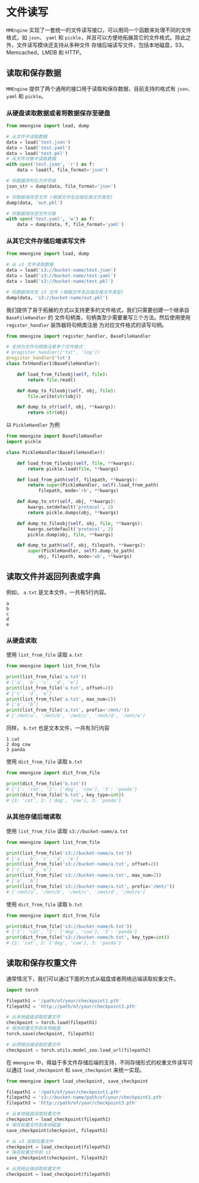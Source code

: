 # 文件读写

`MMEngine` 实现了一套统一的文件读写接口，可以用同一个函数来处理不同的文件格式，如 `json`、
`yaml` 和 `pickle`，并且可以方便地拓展其它的文件格式。除此之外，文件读写模块还支持从多种文件
存储后端读写文件，包括本地磁盘，S3，Memcached，LMDB 和 HTTP。

## 读取和保存数据

`MMEngine` 提供了两个通用的接口用于读取和保存数据，目前支持的格式有 `json`、`yaml` 和
`pickle`。

### 从硬盘读取数据或者将数据保存至硬盘

```python
from mmengine import load, dump

# 从文件中读取数据
data = load('test.json')
data = load('test.yaml')
data = load('test.pkl')
# 从文件对象中读取数据
with open('test.json', 'r') as f:
    data = load(f, file_format='json')

# 将数据序列化为字符串
json_str = dump(data, file_format='json')

# 将数据保存至文件 (根据文件名后缀反推文件类型)
dump(data, 'out.pkl')

# 将数据保存至文件对象
with open('test.yaml', 'w') as f:
    data = dump(data, f, file_format='yaml')
```

### 从其它文件存储后端读写文件

```python
from mmengine import load, dump

# 从 s3 文件读取数据
data = load('s3://bucket-name/test.json')
data = load('s3://bucket-name/test.yaml')
data = load('s3://bucket-name/test.pkl')

# 将数据保存至 s3 文件 (根据文件名后缀反推文件类型)
dump(data, 's3://bucket-name/out.pkl')
```

我们提供了易于拓展的方式以支持更多的文件格式，我们只需要创建一个继承自 `BaseFileHandler` 的
文件句柄类，句柄类至少需要重写三个方法。然后使用使用 `register_handler` 装饰器将句柄类注册
为对应文件格式的读写句柄。

```python
from mmengine import register_handler, BaseFileHandler

# 支持为文件句柄类注册多个文件格式
# @register_handler(['txt', 'log'])
@register_handler('txt')
class TxtHandler1(BaseFileHandler):

    def load_from_fileobj(self, file):
        return file.read()

    def dump_to_fileobj(self, obj, file):
        file.write(str(obj))

    def dump_to_str(self, obj, **kwargs):
        return str(obj)
```

以 `PickleHandler` 为例

```python
from mmengine import BaseFileHandler
import pickle

class PickleHandler(BaseFileHandler):

    def load_from_fileobj(self, file, **kwargs):
        return pickle.load(file, **kwargs)

    def load_from_path(self, filepath, **kwargs):
        return super(PickleHandler, self).load_from_path(
            filepath, mode='rb', **kwargs)

    def dump_to_str(self, obj, **kwargs):
        kwargs.setdefault('protocol', 2)
        return pickle.dumps(obj, **kwargs)

    def dump_to_fileobj(self, obj, file, **kwargs):
        kwargs.setdefault('protocol', 2)
        pickle.dump(obj, file, **kwargs)

    def dump_to_path(self, obj, filepath, **kwargs):
        super(PickleHandler, self).dump_to_path(
            obj, filepath, mode='wb', **kwargs)
```

## 读取文件并返回列表或字典

例如， `a.txt` 是文本文件，一共有5行内容。

```
a
b
c
d
e
```

### 从硬盘读取

使用 `list_from_file` 读取 `a.txt`

```python
from mmengine import list_from_file

print(list_from_file('a.txt'))
# ['a', 'b', 'c', 'd', 'e']
print(list_from_file('a.txt', offset=2))
# ['c', 'd', 'e']
print(list_from_file('a.txt', max_num=2))
# ['a', 'b']
print(list_from_file('a.txt', prefix='/mnt/'))
# ['/mnt/a', '/mnt/b', '/mnt/c', '/mnt/d', '/mnt/e']
```

同样， `b.txt` 也是文本文件，一共有3行内容

```
1 cat
2 dog cow
3 panda
```

使用 `dict_from_file` 读取 `b.txt`

```python
from mmengine import dict_from_file

print(dict_from_file('b.txt'))
# {'1': 'cat', '2': ['dog', 'cow'], '3': 'panda'}
print(dict_from_file('b.txt', key_type=int))
# {1: 'cat', 2: ['dog', 'cow'], 3: 'panda'}
```

### 从其他存储后端读取

使用 `list_from_file` 读取 `s3://bucket-name/a.txt`

```python
from mmengine import list_from_file

print(list_from_file('s3://bucket-name/a.txt'))
# ['a', 'b', 'c', 'd', 'e']
print(list_from_file('s3://bucket-name/a.txt', offset=2))
# ['c', 'd', 'e']
print(list_from_file('s3://bucket-name/a.txt', max_num=2))
# ['a', 'b']
print(list_from_file('s3://bucket-name/a.txt', prefix='/mnt/'))
# ['/mnt/a', '/mnt/b', '/mnt/c', '/mnt/d', '/mnt/e']
```

使用 `dict_from_file` 读取 `b.txt`

```python
from mmengine import dict_from_file

print(dict_from_file('s3://bucket-name/b.txt'))
# {'1': 'cat', '2': ['dog', 'cow'], '3': 'panda'}
print(dict_from_file('s3://bucket-name/b.txt', key_type=int))
# {1: 'cat', 2: ['dog', 'cow'], 3: 'panda'}
```

## 读取和保存权重文件

通常情况下，我们可以通过下面的方式从磁盘或者网络远端读取权重文件。

```python
import torch

filepath1 = '/path/of/your/checkpoint1.pth'
filepath2 = 'http://path/of/your/checkpoint3.pth'

# 从本地磁盘读取权重文件
checkpoint = torch.load(filepath1)
# 保存权重文件到本地磁盘
torch.save(checkpoint, filepath1)

# 从网络远端读取权重文件
checkpoint = torch.utils.model_zoo.load_url(filepath2)
```

在 `mmengine` 中，得益于多文件存储后端的支持，不同存储形式的权重文件读写可以通过
`load_checkpoint` 和 `save_checkpoint` 来统一实现。

```python
from mmengine import load_checkpoint, save_checkpoint

filepath1 = '/path/of/your/checkpoint1.pth'
filepath2 = 's3://bucket-name/path/of/your/checkpoint1.pth'
filepath3 = 'http://path/of/your/checkpoint3.pth'

# 从本地磁盘读取权重文件
checkpoint = load_checkpoint(filepath1)
# 保存权重文件到本地磁盘
save_checkpoint(checkpoint, filepath1)

# 从 s3 读取权重文件
checkpoint = load_checkpoint(filepath2)
# 保存权重文件到 s3
save_checkpoint(checkpoint, filepath2)

# 从网络远端读取权重文件
checkpoint = load_checkpoint(filepath3)
```
